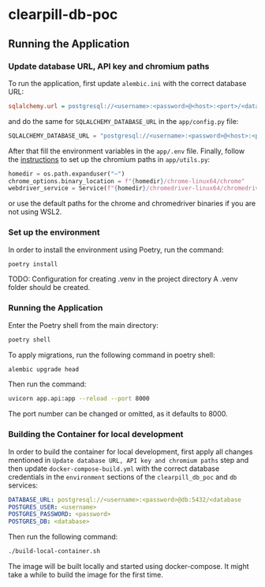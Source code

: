 # clearpill-db-poc

## Running the Application
### Update database URL, API key and chromium paths
To run the application, first update `alembic.ini` with the correct database URL:
    
```ini
sqlalchemy.url = postgresql://<username>:<password>@<host>:<port>/<database>
```

and do the same for `SQLALCHEMY_DATABASE_URL` in the `app/config.py` file:
    
```python 
SQLALCHEMY_DATABASE_URL = "postgresql://<username>:<password>@<host>:<port>/<database>"
```

After that fill the environment variables in the `app/.env` file.
Finally, follow the [instructions](https://cloudbytes.dev/snippets/run-selenium-and-chrome-on-wsl2)  to set up the chromium paths in `app/utils.py`:

```python
homedir = os.path.expanduser("~")
chrome_options.binary_location = f"{homedir}/chrome-linux64/chrome"
webdriver_service = Service(f"{homedir}/chromedriver-linux64/chromedriver")`
```
or use the default paths for the chrome and chromedriver binaries if you are not using WSL2.

### Set up the environment
In order to install the environment using Poetry, run the command:

```bash
poetry install
```

TODO: Configuration for creating .venv in the project directory
A .venv folder should be created.

### Running the Application
Enter the Poetry shell from the main directory:

```bash
poetry shell
```

To apply migrations, run the following command in poetry shell:

```bash
alembic upgrade head
```

Then run the command:

```bash
uvicorn app.api:app --reload --port 8000
```

The port number can be changed or omitted, as it defaults to 8000.

### Building the Container for local development
In order to build the container for local development, first apply all changes mentioned in `Update database URL, API key and chromium paths` step and then update `docker-compose-build.yml` with the correct database credentials in the `environment` sections of the `clearpill_db_poc` and `db` services:
    
```yaml
DATABASE_URL: postgresql://<username>:<password>@db:5432/<database
POSTGRES_USER: <username>
POSTGRES_PASSWORD: <password>
POSTGRES_DB: <database>
```

Then run the following command:

```bash
./build-local-container.sh
```

The image will be built locally and started using docker-compose. It might take a while to build the image for the first time.